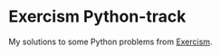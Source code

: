 # Exercism Python-track

My solutions to some Python problems from [Exercism](https://exercism.io/my/tracks).  
